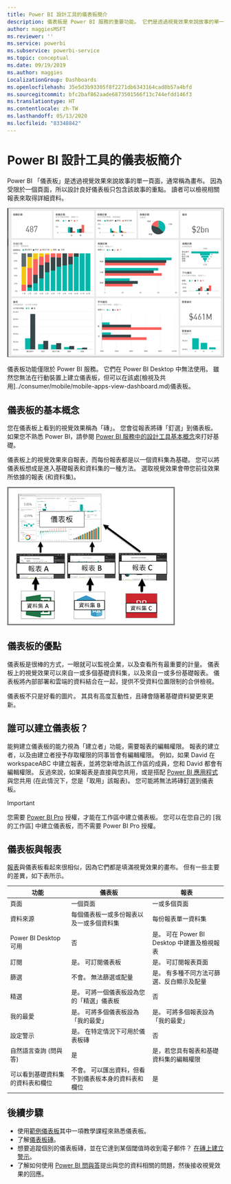 ```yaml
---
title: Power BI 設計工具的儀表板簡介
description: 儀表板是 Power BI 服務的重要功能。 它們是透過視覺效果來說故事的單一頁面，通常稱為畫布。
author: maggiesMSFT
ms.reviewer: ''
ms.service: powerbi
ms.subservice: powerbi-service
ms.topic: conceptual
ms.date: 09/19/2019
ms.author: maggies
LocalizationGroup: Dashboards
ms.openlocfilehash: 35e5d3b93305f8f2271db6343164cad8b57a4bfd
ms.sourcegitcommit: bfc2baf862aade6873501566f13c744efdd146f3
ms.translationtype: HT
ms.contentlocale: zh-TW
ms.lasthandoff: 05/13/2020
ms.locfileid: "83348842"
---
```

# <a name="introduction-to-dashboards-for-power-bi-designers"></a>Power BI 設計工具的儀表板簡介

Power BI 「儀表板」是透過視覺效果來說故事的單一頁面，通常稱為畫布。 因為受限於一個頁面，所以設計良好儀表板只包含該故事的重點。 讀者可以檢視相關報表來取得詳細資料。

![儀表板](media/service-dashboards/power-bi-dashboard2.png)

儀表板功能僅限於 Power BI 服務。 它們在 Power BI Desktop 中無法使用。 雖然您無法在行動裝置上建立儀表板，但可以在該處[檢視及共用]../consumer/mobile/mobile-apps-view-dashboard.md)儀表板。

## <a name="dashboard-basics"></a>儀表板的基本概念 

您在儀表板上看到的視覺效果稱為「磚」。 您會從報表將磚「釘選」到儀表板。 如果您不熟悉 Power BI，請參閱 [Power BI 服務中的設計工具基本概念](../fundamentals/service-basic-concepts.md)來打好基礎。

儀表板上的視覺效果來自報表，而每份報表都是以一個資料集為基礎。 您可以將儀表板想成是進入基礎報表和資料集的一種方法。 選取視覺效果會帶您前往效果所依據的報表 (和資料集)。

![顯示儀表板、報表、資料集之間關聯性的圖表](media/service-dashboards/power-bi-diagram.png)

## <a name="advantages-of-dashboards"></a>儀表板的優點
儀表板是很棒的方式，一眼就可以監視企業，以及查看所有最重要的計量。 儀表板上的視覺效果可以來自一或多個基礎資料集，以及來自一或多份基礎報表。 儀表板將內部部署和雲端的資料結合在一起，提供不受資料位置限制的合併檢視。

儀表板不只是好看的圖片。 其具有高度互動性，且磚會隨著基礎資料變更來更新。

## <a name="who-can-create-a-dashboard"></a>誰可以建立儀表板？
能夠建立儀表板的能力視為「建立者」功能，需要報表的編輯權限。 報表的建立者，以及由建立者授予存取權限的同事皆會有編輯權限。 例如，如果 David 在 workspaceABC 中建立報表，並將您新增為該工作區的成員，您和 David 都會有編輯權限。 反過來說，如果報表是直接與您共用，或是搭配 [Power BI 應用程式](../collaborate-share/service-create-distribute-apps.md)與您共用 (在此情況下，您是「取用」該報表)。 您可能將無法將磚釘選到儀表板。 

> [!IMPORTANT]
> 您需要 [Power BI Pro](../fundamentals/service-features-license-type.md) 授權，才能在工作區中建立儀表板。 您可以在您自己的 [我的工作區] 中建立儀表板，而不需要 Power BI Pro 授權。


## <a name="dashboards-versus-reports"></a>儀表板與報表
[報表](../consumer/end-user-reports.md)與儀表板看起來很相似，因為它們都是填滿視覺效果的畫布。 但有一些主要的差異，如下表所示。

| **功能** | **儀表板** | **報表** |
| --- | --- | --- |
| 頁面 |一個頁面 |一或多個頁面 |
| 資料來源 |每個儀表板一或多份報表以及一或多個資料集 |每份報表單一資料集 |
| Power BI Desktop 可用 |否 | 是。 可在 Power BI Desktop 中建置及檢視報表 |
| 訂閱 |是。 可訂閱儀表板 |是。 可訂閱報表頁面 |
| 篩選 |不會。 無法篩選或配量 |是。 有多種不同方法可篩選、反白顯示及配量 |
| 精選 |是。 可將一個儀表板設為您的「精選」儀表板 |否 |
| 我的最愛 | 是。 可將多個儀表板設為「我的最愛」 | 是。 可將多個報表設為「我的最愛」
| 設定警示 |是。 在特定情況下可用於儀表板磚 |否 |
| 自然語言查詢 (問與答) |是 | 是，若您具有報表和基礎資料集的編輯權限 |
| 可以看到基礎資料集的資料表和欄位 |不會。 可以匯出資料，但看不到儀表板本身的資料表和欄位 |是 |


## <a name="next-steps"></a>後續步驟
* 使用[範例儀表板](sample-tutorial-connect-to-the-samples.md)其中一項教學課程來熟悉儀表板。
* 了解[儀表板磚](service-dashboard-tiles.md)。
* 想要追蹤個別的儀表板磚，並在它達到某個閾值時收到電子郵件？ [在磚上建立警示](service-set-data-alerts.md)。
* 了解如何使用 [Power BI 問與答](power-bi-tutorial-q-and-a.md)提出與您的資料相關的問題，然後接收視覺效果的回應。
